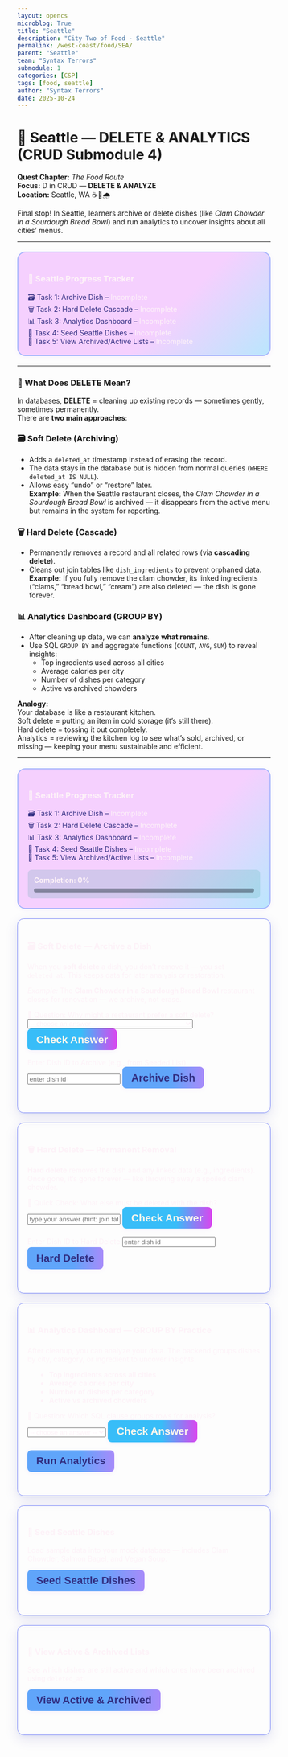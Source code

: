 ```yaml
---
layout: opencs
microblog: True 
title: "Seattle"
description: "City Two of Food - Seattle"
permalink: /west-coast/food/SEA/
parent: "Seattle"
team: "Syntax Terrors"
submodule: 1
categories: [CSP]
tags: [food, seattle]
author: "Syntax Terrors"
date: 2025-10-24
---
```


# 🌲 Seattle — DELETE & ANALYTICS (CRUD Submodule 4)

**Quest Chapter:** *The Food Route*  
**Focus:** D in CRUD — **DELETE & ANALYZE**  
**Location:** Seattle, WA ☕🐚🌧️  

Final stop! In Seattle, learners archive or delete dishes (like *Clam Chowder in a Sourdough Bread Bowl*) and run analytics to uncover insights about all cities’ menus.

---

<style>
.sq-card {
  border-radius: .8rem;
  padding: 1.2rem;
  background: linear-gradient(135deg, #312e81 60%, #7c3aed 100%);
  box-shadow: 0 8px 24px rgba(55, 48, 163, 0.13), 0 1.5px 4px rgba(59,130,246,0.10);
  margin-bottom: 1.2rem;
  border: 1.5px solid #818cf8;
}
.sq-card, .sq-card h3, .sq-card p, .sq-card label, .sq-card input, .sq-card select, .sq-card pre, .sq-card ul, .sq-card li {
  color: #fdf2f8 !important;
}
.sq-terminal, .sq-terminal * {
  color: #fdf2f8 !important;
}
.sq-btn {
  background: linear-gradient(90deg, #38bdf8 60%, #d946ef 100%);
  color: #fff7ed;
  border: none;
  padding: .6rem 1.1rem;
  border-radius: .5rem;
  cursor: pointer;
  font-weight: 700;
  font-size: 1.3rem;
  box-shadow: 0 2px 8px rgba(168,85,247,0.08);
  transition: background 0.2s, box-shadow 0.2s, transform 0.1s;
}
.sq-btn:hover {
  background: linear-gradient(90deg, #d946ef 60%, #38bdf8 100%);
  box-shadow: 0 4px 16px rgba(236,72,153,0.13);
  transform: scale(1.04);
}
.sq-run {
  background: linear-gradient(90deg, #60a5fa 60%, #a78bfa 100%);
  color: #312e81;
}
.sq-run:hover {
  background: linear-gradient(90deg, #a78bfa 60%, #60a5fa 100%);
  color: #312e81;
}
.sq-toast {
  position: fixed;
  right: 1.5rem;
  top: 1.5rem;
  background: linear-gradient(90deg, #818cf8 60%, #f472b6 100%);
  color: #fdf2f8;
  padding: .7rem 1.2rem;
  border-radius: .7rem;
  font-weight: 700;
  display: none;
  z-index: 9999;
  box-shadow: 0 4px 16px rgba(168,85,247,0.13);
}
.progress-tracker {
  background: linear-gradient(135deg, #f5d0fe 60%, #bae6fd 100%);
  border: 2.5px solid #a5b4fc;
  padding: 1.2rem;
  border-radius: 1rem;
  margin: 1.2rem 0;
  color: #312e81;
  box-shadow: 0 2px 8px rgba(168,85,247,0.08);
}
.task-complete {
  color: #f472b6 !important;
  font-weight: bold;
}
.unlock-notification {
  position: fixed;
  top: 50%;
  left: 50%;
  transform: translate(-50%, -50%);
  background: linear-gradient(135deg, #818cf8 60%, #f472b6 100%);
  color: #fff7ed;
  padding: 28px 56px;
  border-radius: 20px;
  font-weight: 700;
  font-size: 20px;
  z-index: 10000;
  box-shadow: 0 20px 60px rgba(168,85,247,0.18);
  display: none;
  text-align: center;
}

.sq-card h3, .sq-card p, .sq-card label, .sq-card input, .sq-card select, .sq-card pre {
  color: #fdf2f8 !important;
}
.sq-card, .sq-card h3, .sq-card p, .sq-card label, .sq-card input, .sq-card select, .sq-card pre, .sq-card ul, .sq-card li {
  color: #fdf2f8 !important;
}
progress-tracker, .progress-tracker h3, .progress-tracker .status, .progress-tracker strong, .progress-tracker span, .progress-tracker div 
.sq-terminal, .sq-terminal * {
  color: #fdf2f8 !important;
}
</style>

<div class="progress-tracker">
  <h3 style="color:#2dd4bf;">🎯 Seattle Progress Tracker</h3>
  <div id="progress-display">
    <div id="task-archive">🗃️ Task 1: Archive Dish – <span class="status">Incomplete</span></div>
    <div id="task-harddelete">🗑️ Task 2: Hard Delete Cascade – <span class="status">Incomplete</span></div>
    <div id="task-analytics">📊 Task 3: Analytics Dashboard – <span class="status">Incomplete</span></div>
    <div id="task-seed">🌱 Task 4: Seed Seattle Dishes – <span class="status">Incomplete</span></div>
    <div id="task-view">👀 Task 5: View Archived/Active Lists – <span class="status">Incomplete</span></div>
  </div>
</div>

---

### 🧠 What Does DELETE Mean?

In databases, **DELETE** = cleaning up existing records — sometimes gently, sometimes permanently.  
There are **two main approaches**:

### 🗃️ Soft Delete (Archiving)
- Adds a `deleted_at` timestamp instead of erasing the record.  
- The data stays in the database but is hidden from normal queries (`WHERE deleted_at IS NULL`).  
- Allows easy “undo” or “restore” later.  
**Example:** When the Seattle restaurant closes, the *Clam Chowder in a Sourdough Bread Bowl* is archived — it disappears from the active menu but remains in the system for reporting.

### 🗑️ Hard Delete (Cascade)
- Permanently removes a record and all related rows (via **cascading delete**).  
- Cleans out join tables like `dish_ingredients` to prevent orphaned data.  
**Example:** If you fully remove the clam chowder, its linked ingredients (“clams,” “bread bowl,” “cream”) are also deleted — the dish is gone forever.

### 📊 Analytics Dashboard (GROUP BY)
- After cleaning up data, we can **analyze what remains**.  
- Use SQL `GROUP BY` and aggregate functions (`COUNT`, `AVG`, `SUM`) to reveal insights:  
  - Top ingredients used across all cities  
  - Average calories per city  
  - Number of dishes per category  
  - Active vs archived chowders  

**Analogy:**  
Your database is like a restaurant kitchen.  
Soft delete = putting an item in cold storage (it’s still there).  
Hard delete = tossing it out completely.  
Analytics = reviewing the kitchen log to see what’s sold, archived, or missing — keeping your menu sustainable and efficient.

---
<style>
/**** Remove the old white background and conflicting color rules ****/
.sq-card{background:unset;}
</style>

<!-- Progress Tracker -->
<div class="progress-tracker">
  <h3 style="color:#2dd4bf;">🎯 Seattle Progress Tracker</h3>
  <div id="progress-display">
    <div id="task-archive">🗃️ Task 1: Archive Dish – <span class="status">Incomplete</span></div>
    <div id="task-harddelete">🗑️ Task 2: Hard Delete Cascade – <span class="status">Incomplete</span></div>
    <div id="task-analytics">📊 Task 3: Analytics Dashboard – <span class="status">Incomplete</span></div>
    <div id="task-seed">🌱 Task 4: Seed Seattle Dishes – <span class="status">Incomplete</span></div>
    <div id="task-view">👀 Task 5: View Archived/Active Lists – <span class="status">Incomplete</span></div>
  </div>
  <div style="margin-top:1rem;padding:.75rem;background:rgba(13,148,136,.15);border-radius:.5rem;">
    <strong>Completion: <span id="completion-percentage">0%</span></strong>
    <div style="background:rgba(55,65,81,.5);height:8px;border-radius:4px;margin-top:.5rem;">
      <div id="progress-bar" style="background:linear-gradient(90deg,#10b981,#0d9488);height:100%;border-radius:4px;width:0%;transition:width .3s ease;"></div>
    </div>
  </div>
</div>

<div class="sq-toast" id="sqToast">Seattle +20 XP</div>
<div id="unlockNotification" class="unlock-notification">
  🎉 CRUD Complete!<br><small style="opacity:.9;font-size:14px;">Congratulations, Cleanup Crew!</small>
</div>

<!-- 🧼 Seattle Cleanup Lesson — DELETE & ANALYTICS (Interactive Edition, Fully Working) -->

<!-- 🗃️ Soft Delete -->
<div class="sq-card">
  <h3>🗃️ Soft Delete — Archive a Dish</h3>
  <p>
    When you <strong>soft delete</strong> a dish, you don’t remove it — you set <code>deleted_at</code>.
    This keeps data for later analysis or restoration.
  </p>
  <p><em>Example:</em> The <strong>Clam Chowder in a Sourdough Bread Bowl</strong> restaurant closes for renovation — we archive, not erase.</p>

  <label class="sq-label">🧩 Question: Why might a restaurant prefer a soft delete?</label>
  <select id="archive-quiz" class="sq-field">
    <option value="">-- choose an answer --</option>
    <option value="a">Because soft delete keeps records for future reports</option>
    <option value="b">Because soft delete frees up disk space</option>
    <option value="c">Because soft delete makes food tastier</option>
  </select>
  <button class="sq-btn" onclick="checkArchiveQuiz()">Check Answer</button>

  <div style="margin-top:1rem"></div>
  <label class="sq-label">Enter Dish ID to Archive (e.g., from Seeded List)</label>
  <input id="archive-id" class="sq-field" placeholder="enter dish id"/>
  <button class="sq-btn sq-run" onclick="runArchive()">Archive Dish</button>
  <pre id="terminal-archive" class="sq-terminal"></pre>
</div>

<!-- 🗑️ Hard Delete -->
<div class="sq-card">
  <h3>🗑️ Hard Delete — Permanent Removal</h3>
  <p>
    <strong>Hard delete</strong> removes the dish and any linked data (e.g., ingredients).  
    Once gone, it’s gone forever — like throwing away a spoiled clam chowder.
  </p>

  <label class="sq-label">🧩 Quick Check: What else must be deleted with the dish?</label>
  <input id="hard-quiz" class="sq-field" placeholder="type your answer (hint: join table name)"/>
  <button class="sq-btn" onclick="checkHardQuiz()">Check Answer</button>

  <div style="margin-top:1rem"></div>
  <label class="sq-label">Enter Dish ID to Hard Delete</label>
  <input id="hard-id" class="sq-field" placeholder="enter dish id"/>
  <button class="sq-btn sq-run" onclick="runHard()">Hard Delete</button>
  <pre id="terminal-hard" class="sq-terminal"></pre>
</div>

<!-- 📊 Analytics -->
<div class="sq-card">
  <h3>📊 Analytics Dashboard — GROUP BY Practice</h3>
  <p>
    After cleanup, you can analyze your data.  
    The backend groups dishes by city, category, or ingredient to uncover insights.
  </p>
  <ul style="margin-left:1.2rem; color:#23213a; font-weight:600;">
    <li>Top ingredients across all cities</li>
    <li>Average calories per city</li>
    <li>Number of dishes per category</li>
    <li>Active vs archived chowders</li>
  </ul>

  <label class="sq-label">🧩 Question: Which SQL clause groups rows for analysis?</label>
  <select id="analytics-quiz" class="sq-field">
    <option value="">-- choose an answer --</option>
    <option value="a">WHERE</option>
    <option value="b">GROUP BY</option>
    <option value="c">DELETE FROM</option>
  </select>
  <button class="sq-btn" onclick="checkAnalyticsQuiz()">Check Answer</button>

  <div style="margin-top:1rem"></div>
  <button class="sq-btn sq-run" onclick="runAnalytics()">Run Analytics</button>
  <pre id="terminal-analytics" class="sq-terminal"></pre>
</div>

<!-- 🌱 Seed Dishes -->
<div class="sq-card">
  <h3>🌱 Seed Seattle Dishes</h3>
  <p>Load sample data into your mock database — includes Clam Chowder, Salmon Bagel, and Vegan Soup.</p>
  <button class="sq-btn sq-run" onclick="seedSeattle()">Seed Seattle Dishes</button>
  <pre id="terminal-seedsea" class="sq-terminal"></pre>
</div>

<!-- 👀 View Dishes -->
<div class="sq-card">
  <h3>👀 View Active & Archived Lists</h3>
  <p>See which dishes are still active and which ones have been archived using <code>deleted_at</code>.</p>
  <button class="sq-btn sq-run" onclick="viewSeattle()">View Active & Archived</button>
  <pre id="terminal-viewsea" class="sq-terminal"></pre>
</div>

<!-- 🧠 Quiz + Action Logic -->
<script>
/* basic helpers if not yet defined */
if(typeof window.logTo!=="function"){
  window.logTo=(id,...msg)=>{
    const el=document.getElementById(id);
    if(!el)return;
    el.textContent+=(el.textContent?'\n':'')+msg.join(' ');
    el.scrollTop=el.scrollHeight;
  };
}
if(typeof window.showToast!=="function"){
  window.showToast=(txt,ms=2000)=>{
    const b=document.getElementById('sqToast');
    if(!b)return;
    b.textContent=txt;
    b.style.display='block';
    setTimeout(()=>b.style.display='none',ms);
  };
}
function flash(el,color){if(!el)return;el.style.transition='background 0.3s';el.style.background=color;setTimeout(()=>el.style.background='',600);}

/* ========== mock data setup ========== */
window.SeattleDB = window.SeattleDB || { dishes: [] };

function seedSeattle(){
  clearTerm('terminal-seedsea');
  SeattleDB.dishes = [
    {id:'1', name:'Clam Chowder', city:'Seattle', calories:450, deleted_at:null},
    {id:'2', name:'Salmon Bagel', city:'Seattle', calories:380, deleted_at:null},
    {id:'3', name:'Vegan Soup', city:'Seattle', calories:320, deleted_at:null}
  ];
  logTo('terminal-seedsea','🌱 Seeded 3 Seattle dishes.');
  showToast('Seattle dishes seeded — +10 XP');
  completeTask?.('seed');
}

/* helper: clear any terminal */
function clearTerm(id){const e=document.getElementById(id);if(e)e.textContent='';}

/* 🗃️ Archive Dish (soft delete) */
function runArchive(){
  clearTerm('terminal-archive');
  const id=document.getElementById('archive-id').value.trim();
  if(!id){logTo('terminal-archive','⚠️ Please enter a dish ID.');return;}
  const dish=SeattleDB.dishes.find(d=>d.id===id);
  if(!dish){logTo('terminal-archive','❌ Dish not found.');return;}
  if(dish.deleted_at){logTo('terminal-archive','⚠️ Already archived.');return;}
  dish.deleted_at=new Date().toISOString();
  logTo('terminal-archive',`✅ Archived: ${dish.name}`);
  showToast('Dish archived — +5 XP');
  flash(document.getElementById('terminal-archive'),'rgba(16,185,129,0.15)');
  completeTask?.('archive');
}

/* 🗑️ Hard Delete (permanent remove) */
function runHard(){
  clearTerm('terminal-hard');
  const id=document.getElementById('hard-id').value.trim();
  if(!id){logTo('terminal-hard','⚠️ Please enter a dish ID.');return;}
  const index=SeattleDB.dishes.findIndex(d=>d.id===id);
  if(index===-1){logTo('terminal-hard','❌ Dish not found.');return;}
  const [removed]=SeattleDB.dishes.splice(index,1);
  logTo('terminal-hard',`✅ Hard deleted: ${removed.name} and linked dish_ingredients.`);
  showToast('Dish hard deleted — +10 XP');
  flash(document.getElementById('terminal-hard'),'rgba(16,185,129,0.15)');
  completeTask?.('harddelete');
}

/* 📊 Analytics */
function runAnalytics(){
  clearTerm('terminal-analytics');
  if(!SeattleDB.dishes.length){logTo('terminal-analytics','⚠️ No data found. Seed dishes first.');return;}
  const active=SeattleDB.dishes.filter(d=>!d.deleted_at);
  const archived=SeattleDB.dishes.filter(d=>d.deleted_at);
  const avgCalories = (arr)=> arr.length? (arr.reduce((a,b)=>a+b.calories,0)/arr.length).toFixed(1):0;
  const avg=avgCalories(active);
  logTo('terminal-analytics',`Active dishes: ${active.length}\nArchived dishes: ${archived.length}\nAverage calories (active): ${avg}`);
  showToast('Analytics run complete — +15 XP');
  flash(document.getElementById('terminal-analytics'),'rgba(16,185,129,0.15)');
  completeTask?.('analytics');
}

/* 👀 View active vs archived */
function viewSeattle(){
  clearTerm('terminal-viewsea');
  if(!SeattleDB.dishes.length){logTo('terminal-viewsea','⚠️ No data found. Seed dishes first.');return;}
  const active=SeattleDB.dishes.filter(d=>!d.deleted_at);
  const archived=SeattleDB.dishes.filter(d=>d.deleted_at);
  logTo('terminal-viewsea',`Active Dishes (${active.length}):`,...active.map(d=>` - ${d.name} (${d.calories} cal)`),`\nArchived Dishes (${archived.length}):`,...archived.map(d=>` - ${d.name} (${d.calories} cal)`));
  showToast('Viewing dishes list');
  completeTask?.('view');
}

/* ========== quizzes ========== */
function checkArchiveQuiz(){
  const val=document.getElementById('archive-quiz').value,termId='terminal-archive',term=document.getElementById(termId);
  if(!val){logTo(termId,'⚠️ Please choose an answer first.');flash(term,'rgba(251,191,36,0.15)');return;}
  if(val==='a'){logTo(termId,'✅ Correct! Archiving keeps records for analytics and restoration.');showToast('+3 XP — You understood soft delete!');flash(term,'rgba(16,185,129,0.15)');}
  else{logTo(termId,'❌ Not quite. Soft delete preserves data for later reports.');flash(term,'rgba(239,68,68,0.15)');}
}
function checkHardQuiz(){
  const val=document.getElementById('hard-quiz').value.trim().toLowerCase(),termId='terminal-hard',term=document.getElementById(termId);
  if(!val){logTo(termId,'⚠️ Please enter your answer.');flash(term,'rgba(251,191,36,0.15)');return;}
  if(val.includes('dish_ingredient')){logTo(termId,'✅ Correct! The join table dish_ingredients must be deleted with the dish.');showToast('+3 XP — Cascade delete learned!');flash(term,'rgba(16,185,129,0.15)');}
  else{logTo(termId,'❌ Hint: It starts with "dish_" and links dishes to ingredients.');flash(term,'rgba(239,68,68,0.15)');}
}
function checkAnalyticsQuiz(){
  const val=document.getElementById('analytics-quiz').value,termId='terminal-analytics',term=document.getElementById(termId);
  if(!val){logTo(termId,'⚠️ Please choose an answer.');flash(term,'rgba(251,191,36,0.15)');return;}
  if(val==='b'){logTo(termId,'✅ Correct! GROUP BY groups rows for aggregate calculations.');showToast('+3 XP — Analytics concept clear!');flash(term,'rgba(16,185,129,0.15)');}
  else{logTo(termId,'❌ Not quite. The correct answer is GROUP BY.');flash(term,'rgba(239,68,68,0.15)');}
}
</script>

